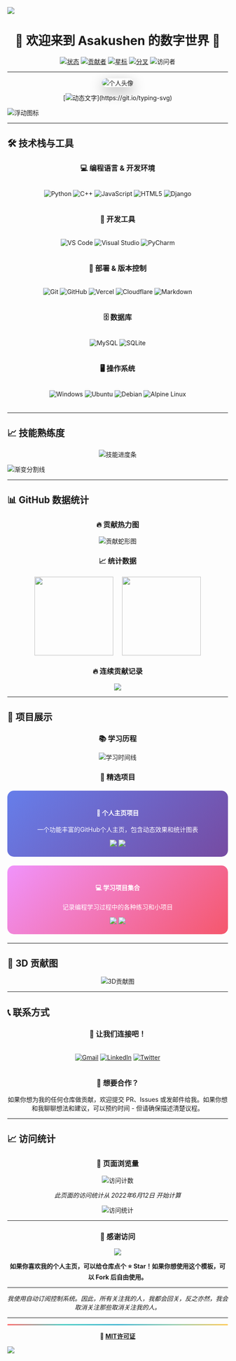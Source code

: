 ![](assets/Bottom_up.svg)

<div align="center">

# 🌟 欢迎来到 Asakushen 的数字世界 🌟

[![状态](https://img.shields.io/badge/状态-持续更新-brightgreen.svg?style=for-the-badge)](https://github.com/Asakushen/Asakushen)
[![贡献者](https://img.shields.io/github/contributors/Asakushen/Asakushen?color=blue&style=for-the-badge)](https://github.com/Asakushen/Asakushen/graphs/contributors)
[![星标](https://img.shields.io/github/stars/Asakushen/Asakushen.svg?logo=github&style=for-the-badge)](https://github.com/Asakushen/Asakushen/stargazers)
[![分叉](https://img.shields.io/github/forks/Asakushen/Asakushen.svg?color=blue&logo=github&style=for-the-badge)](https://github.com/Asakushen/Asakushen/network/members)
![访问者](https://visitor-badge.laobi.icu/badge?page_id=Asakushen.Asakushen&style=for-the-badge)

</div>

---

<div align="center">
  <img src="./src/header_.png" alt="个人头像" style="border-radius: 20px; box-shadow: 0 10px 30px rgba(0,0,0,0.3);">
</div>

<div align="center">
  
[![动态文字](https://readme-typing-svg.herokuapp.com?font=Fira+Code&size=28&duration=3000&pause=1000&color=36BCF7&center=true&vCenter=true&width=800&height=100&lines=👋+你好，我是+Asakushen;🚀+欢迎来到我的个人主页!;💻+3年+编程学习经验;🎓+计算机科学专业在读;🌱+永远在学习新技术;✨+让我们一起创造美好的代码世界!)](https://git.io/typing-svg)

</div>

![浮动图标](./assets/floating-icons.svg)

---

## 🛠️ 技术栈与工具

<div align="center">

### 💻 编程语言 & 开发环境

<div style="display: flex; flex-wrap: wrap; justify-content: center; gap: 10px; margin: 20px 0;">

![Python](https://img.shields.io/badge/Python-3776AB?style=for-the-badge&logo=python&logoColor=white&labelColor=3776AB)
![C++](https://img.shields.io/badge/C++-00599C?style=for-the-badge&logo=cplusplus&logoColor=white&labelColor=00599C)
![JavaScript](https://img.shields.io/badge/JavaScript-F7DF1E?style=for-the-badge&logo=javascript&logoColor=black&labelColor=F7DF1E)
![HTML5](https://img.shields.io/badge/HTML5-E34F26?style=for-the-badge&logo=html5&logoColor=white&labelColor=E34F26)
![Django](https://img.shields.io/badge/Django-092E20?style=for-the-badge&logo=django&logoColor=white&labelColor=092E20)

</div>

### 🔧 开发工具

<div style="display: flex; flex-wrap: wrap; justify-content: center; gap: 10px; margin: 20px 0;">

![VS Code](https://img.shields.io/badge/VS_Code-007ACC?style=for-the-badge&logo=visual-studio-code&logoColor=white&labelColor=007ACC)
![Visual Studio](https://img.shields.io/badge/Visual_Studio-5C2D91?style=for-the-badge&logo=visual-studio&logoColor=white&labelColor=5C2D91)
![PyCharm](https://img.shields.io/badge/PyCharm-000000?style=for-the-badge&logo=pycharm&logoColor=white&labelColor=000000)

</div>

### 🚀 部署 & 版本控制

<div style="display: flex; flex-wrap: wrap; justify-content: center; gap: 10px; margin: 20px 0;">

![Git](https://img.shields.io/badge/Git-F05032?style=for-the-badge&logo=git&logoColor=white&labelColor=F05032)
![GitHub](https://img.shields.io/badge/GitHub-181717?style=for-the-badge&logo=github&logoColor=white&labelColor=181717)
![Vercel](https://img.shields.io/badge/Vercel-000000?style=for-the-badge&logo=vercel&logoColor=white&labelColor=000000)
![Cloudflare](https://img.shields.io/badge/Cloudflare-F38020?style=for-the-badge&logo=cloudflare&logoColor=white&labelColor=F38020)
![Markdown](https://img.shields.io/badge/Markdown-000000?style=for-the-badge&logo=markdown&logoColor=white&labelColor=000000)

</div>

### 🗄️ 数据库

<div style="display: flex; flex-wrap: wrap; justify-content: center; gap: 10px; margin: 20px 0;">

![MySQL](https://img.shields.io/badge/MySQL-4479A1?style=for-the-badge&logo=mysql&logoColor=white&labelColor=4479A1)
![SQLite](https://img.shields.io/badge/SQLite-003B57?style=for-the-badge&logo=sqlite&logoColor=white&labelColor=003B57)

</div>

### 🖥️ 操作系统

<div style="display: flex; flex-wrap: wrap; justify-content: center; gap: 10px; margin: 20px 0;">

![Windows](https://img.shields.io/badge/Windows-0078D6?style=for-the-badge&logo=windows&logoColor=white&labelColor=0078D6)
![Ubuntu](https://img.shields.io/badge/Ubuntu-E95420?style=for-the-badge&logo=ubuntu&logoColor=white&labelColor=E95420)
![Debian](https://img.shields.io/badge/Debian-A81D33?style=for-the-badge&logo=debian&logoColor=white&labelColor=A81D33)
![Alpine Linux](https://img.shields.io/badge/Alpine_Linux-0D597F?style=for-the-badge&logo=alpine-linux&logoColor=white&labelColor=0D597F)

</div>

</div>

---

## 📈 技能熟练度

<div align="center">

![技能进度条](./assets/skill-bars.svg)

</div>

![渐变分割线](./assets/gradient-divider.svg)

---

## 📊 GitHub 数据统计

<div align="center">

### 🔥 贡献热力图
![贡献蛇形图](https://raw.githubusercontent.com/Asakushen/Asakushen/output/github-contribution-grid-snake.svg)

### 📈 统计数据

<div style="display: flex; justify-content: center; flex-wrap: wrap; gap: 20px; margin: 20px 0;">

<img height="180em" src="https://github-readme-stats.vercel.app/api?username=Asakushen&show_icons=true&theme=tokyonight&include_all_commits=true&count_private=true&hide_border=true&bg_color=0d1117&title_color=58a6ff&text_color=c9d1d9&icon_color=58a6ff" />

<img height="180em" src="https://github-readme-stats.vercel.app/api/top-langs/?username=Asakushen&layout=compact&theme=tokyonight&hide_border=true&bg_color=0d1117&title_color=58a6ff&text_color=c9d1d9" />

</div>

### 🔥 连续贡献记录
<img src="https://github-readme-streak-stats.herokuapp.com/?user=Asakushen&theme=tokyonight&hide_border=true&background=0d1117&stroke=58a6ff&ring=58a6ff&fire=ff6b6b&currStreakLabel=58a6ff" />

</div>

---

## 🎯 项目展示

<div align="center">

### 📚 学习历程

![学习时间线](./assets/timeline.svg)

### 🌟 精选项目

<div style="display: grid; grid-template-columns: repeat(auto-fit, minmax(300px, 1fr)); gap: 20px; margin: 20px 0;">

<div style="background: linear-gradient(135deg, #667eea 0%, #764ba2 100%); padding: 20px; border-radius: 15px; color: white;">
  <h4>🚀 个人主页项目</h4>
  <p>一个功能丰富的GitHub个人主页，包含动态效果和统计图表</p>
  <div>
    <img src="https://img.shields.io/badge/Python-3776AB?style=flat&logo=python&logoColor=white" />
    <img src="https://img.shields.io/badge/HTML-E34F26?style=flat&logo=html5&logoColor=white" />
  </div>
</div>

<div style="background: linear-gradient(135deg, #f093fb 0%, #f5576c 100%); padding: 20px; border-radius: 15px; color: white;">
  <h4>💻 学习项目集合</h4>
  <p>记录编程学习过程中的各种练习和小项目</p>
  <div>
    <img src="https://img.shields.io/badge/JavaScript-F7DF1E?style=flat&logo=javascript&logoColor=black" />
    <img src="https://img.shields.io/badge/C++-00599C?style=flat&logo=cplusplus&logoColor=white" />
  </div>
</div>

</div>

</div>

---

## 🎨 3D 贡献图

<div align="center">

![3D贡献图](./profile-3d-contrib/profile-green-animate.svg)

</div>

---

## 📞 联系方式

<div align="center">

### 🤝 让我们连接吧！

<div style="display: flex; justify-content: center; gap: 20px; margin: 20px 0;">

[![Gmail](https://img.shields.io/badge/Gmail-D14836?style=for-the-badge&logo=gmail&logoColor=white)](mailto:your-email@gmail.com)
[![LinkedIn](https://img.shields.io/badge/LinkedIn-0077B5?style=for-the-badge&logo=linkedin&logoColor=white)](https://linkedin.com/in/yourprofile)
[![Twitter](https://img.shields.io/badge/Twitter-1DA1F2?style=for-the-badge&logo=twitter&logoColor=white)](https://twitter.com/yourhandle)

</div>

### 💬 想要合作？

如果你想为我的任何仓库做贡献，欢迎提交 PR、Issues 或发邮件给我。如果你想和我聊聊想法和建议，可以预约时间 - 但请确保描述清楚议程。

</div>

---

## 📈 访问统计

<div align="center">

### 👀 页面浏览量

<img src="https://profile-counter.glitch.me/Asakushen/count.svg" alt="访问计数" />

<p><em>此页面的访问统计从 2022年6月12日 开始计算</em></p>

![访问统计](https://count.getloli.com/get/@Asakushen.github.readme)

</div>

---

<div align="center">

### 💝 感谢访问

<img src="https://capsule-render.vercel.app/api?type=waving&color=gradient&height=100&section=footer" />

**如果你喜欢我的个人主页，可以给仓库点个 ⭐ Star！如果你想使用这个模板，可以 Fork 后自由使用。**

---

*我使用自动订阅控制系统。因此，所有关注我的人，我都会回关，反之亦然，我会取消关注那些取消关注我的人。*

---

<div style="background: linear-gradient(90deg, #ff6b6b, #4ecdc4, #45b7d1, #96ceb4, #feca57); height: 3px; border-radius: 3px;"></div>

**📄 [MIT许可证](LICENSE)**

</div>

![](assets/Bottom_down.svg)
